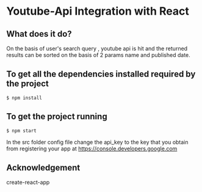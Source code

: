 # Youtube-Api Integration with React

## What does it do?
On the basis of user's search query , youtube api is hit and the returned results can be sorted on the basis of 2 params name and published date.

## To get all the dependencies installed required by the project 
`$ npm install`

## To get the project running 
`$ npm start`

In the src folder config file change the api_key to the key that you obtain from registering your app at https://console.developers.google.com

## Acknowledgement
create-react-app
